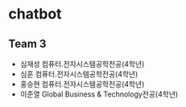 # chatbot
## Team 3
- 심재성 컴퓨터.전자시스템공학전공(4학년)
- 심훈 컴퓨터.전자시스템공학전공(4학년)
- 홍승현 컴퓨터.전자시스템공학전공(4학년)
- 이준열 Global Business & Technology전공(4학년)
